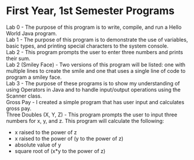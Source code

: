 # First Year, 1st Semester Programs
Lab 0 - The purpose of this program is to write, compile, and run a Hello World Java program.<br>
Lab 1 - The purpose of this program is to demonstrate the use of variables, basic types, and printing special characters to the system console.<br>
Lab 2 - This program prompts the user to enter three numbers and prints their sum.<br>
Lab 2 (Smiley Face) - Two versions of this program will be listed: one with multiple lines to create the smile and one that uses a single line of code to program a smiley face.<br>
Lab 3 - The purpose of these programs is to show my understanding of using Operators in Java and to handle input/output operations using the Scanner class.<br>
Gross Pay - I created a simple program that has user input and calculates gross pay.<br>
Three Doubles (X, Y, Z) - This program prompts the user to input three numbers for x, y, and z. This program will calculate the following:<br>
<ul>
<li> x raised to the power of z </li>
<li> x raised to the power of (y to the power of z) </li>
<li> absolute value of y </li>
<li> square root of (x*y to the power of z) </li>
</ul>







